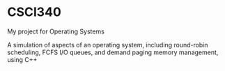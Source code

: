 # CSCI340
My project for Operating Systems

A simulation of aspects of an operating system, including round-robin scheduling, FCFS I/O queues, and demand paging memory management, using C++
